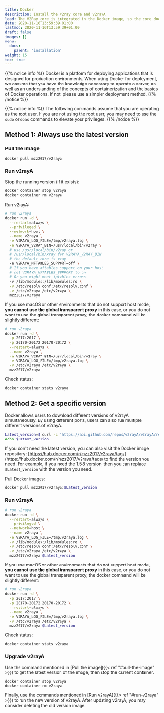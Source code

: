 ```yaml
---
title: Docker
description: Install the v2ray core and v2rayA
lead: The V2Ray core is integrated in the Docker image, so the core does not need to be installed.
date: 2020-11-16T13:59:39+01:00
lastmod: 2020-11-16T13:59:39+01:00
draft: false
images: []
menu:
  docs:
    parent: "installation"
weight: 15
toc: true
---
```


{{% notice info %}}
Docker is a platform for deploying applications that is designed for production environments. When using Docker for deployment, we assume that you have the knowledge necessary to operate a server, as well as an understanding of the concepts of containerization and the basics of Docker operations. If not, please use a simpler deployment method.
{{% /notice %}}

{{% notice info %}}
The following commands assume that you are operating as the root user. If you are not using the root user, you may need to use the `sudo` or `doas` commands to elevate your privileges.
{{% /notice %}}

## Method 1: Always use the latest version

### Pull the image

```sh
docker pull mzz2017/v2raya
```

### Run v2rayA

Stop the running version (if it exists):

```sh
docker container stop v2raya
docker container rm v2raya
```

Run v2rayA:

```bash
# run v2raya
docker run -d \
  --restart=always \
  --privileged \
  --network=host \
  --name v2raya \
  -e V2RAYA_LOG_FILE=/tmp/v2raya.log \
  -e V2RAYA_V2RAY_BIN=/usr/local/bin/v2ray \
  # use /usr/local/bin/v2ray or
  # /usr/local/bin/xray for V2RAYA_V2RAY_BIN
  # the default core is xray
  -e V2RAYA_NFTABLES_SUPPORT=off \
  # If you have nftables support on your host
  # set V2RAYA_NFTABLES_SUPPORT to on
  # Or you might meet iptables errors
  -v /lib/modules:/lib/modules:ro \
  -v /etc/resolv.conf:/etc/resolv.conf \
  -v /etc/v2raya:/etc/v2raya \
  mzz2017/v2raya
```

If you use macOS or other environments that do not support host mode, **you cannot use the global transparent proxy** in this case, or you do not want to use the global transparent proxy, the docker command will be slightly different:

```bash
# run v2raya
docker run -d \
  -p 2017:2017 \
  -p 20170-20172:20170-20172 \
  --restart=always \
  --name v2raya \
  -e V2RAYA_V2RAY_BIN=/usr/local/bin/v2ray \
  -e V2RAYA_LOG_FILE=/tmp/v2raya.log \
  -v /etc/v2raya:/etc/v2raya \
  mzz2017/v2raya
```

Check status:

```sh
docker container stats v2raya
```

## Method 2: Get a specific version

Docker allows users to download different versions of v2rayA simultaneously. By using different ports, users can also run multiple different versions of v2rayA.

```bash
Latest_version=$(curl -L "https://api.github.com/repos/v2rayA/v2rayA/releases/latest" | grep 'tag_name' | awk -F '"' '{print $4}' | awk -F 'v' '{print $2}')
echo $Latest_version
```

If you don't need the latest version, you can also visit the Docker image repository: [https://hub.docker.com/r/mzz2017/v2raya/tags](https://hub.docker.com/r/mzz2017/v2raya/tags) to find the version you need. For example, if you need the 1.5.8 version, then you can replace `$Latest_version` with the version you need.

Pull Docker images:

```sh
docker pull mzz2017/v2raya:$Latest_version
```

### Run v2rayA

```bash
# run v2raya
docker run -d \
  --restart=always \
  --privileged \
  --network=host \
  --name v2raya \
  -e V2RAYA_LOG_FILE=/tmp/v2raya.log \
  -v /lib/modules:/lib/modules:ro \
  -v /etc/resolv.conf:/etc/resolv.conf \
  -v /etc/v2raya:/etc/v2raya \
  mzz2017/v2raya:$Latest_version
```

If you use macOS or other environments that do not support host mode, **you cannot use the global transparent proxy** in this case, or you do not want to use the global transparent proxy, the docker command will be slightly different:

```bash
# run v2raya
docker run -d \
  -p 2017:2017 \
  -p 20170-20172:20170-20172 \
  --restart=always \
  --name v2raya \
  -e V2RAYA_LOG_FILE=/tmp/v2raya.log \
  -v /etc/v2raya:/etc/v2raya \
  mzz2017/v2raya:$Latest_version
```

Check status:

```sh
docker container stats v2raya
```

### Upgrade v2rayA

Use the command mentioned in [Pull the image]({{< ref "#pull-the-image" >}}) to get the latest version of the image, then stop the current container.

```sh
docker container stop v2raya
docker container rm v2raya
```

Finally, use the commands mentioned in [Run v2rayA]({{< ref "#run-v2raya" >}}) to run the new version of v2rayA. After updating v2rayA, you may consider deleting the old version image.
